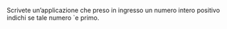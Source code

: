 Scrivete un’applicazione che preso in ingresso un numero intero positivo indichi se tale numero `e primo.